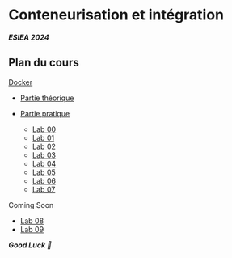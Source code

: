 # Conteneurisation et intégration

***ESIEA 2024***

## Plan du cours

[Docker](./DOCKER/)

- [Partie théorique](./DOCKER/LESSONS/COURS_DOCKER.pdf)
  
- [Partie pratique](./DOCKER/LABS_DEMOS/)

  - [Lab 00](./DOCKER/LABS_DEMOS/LAB_00_INSTALL_DOCKER/README.md)
  - [Lab 01](./DOCKER/LABS_DEMOS/LAB_01_DOCKER_RUN/README.md)  
  - [Lab 02](./DOCKER/LABS_DEMOS/LAB_02_DOCKER_VOLUMES/README.md)
  - [Lab 03](./DOCKER/LABS_DEMOS/LAB_03_DOCKER_NETWORKS/README.md)
  - [Lab 04](./DOCKER/LABS_DEMOS/LAB_04_DOCKER_IMAGES/README.md) 
  - [Lab 05](./DOCKER/LABS_DEMOS/LAB_05_DOCKER_COMPOSE_DEV/README.md)
  - [Lab 06](./DOCKER/LABS_DEMOS/LAB_06_DOCKER_COMPOSE_PROD/README.md)
  - [Lab 07](./DOCKER/LABS_DEMOS/LAB_07_DOCKER_MULTI_CONTAINER/)

Coming Soon 

  - [Lab 08](./DOCKER/LABS_DEMOS/LAB_08_DOCKER_ORCHESTRATION_CLUSTERING/)
  - [Lab 09](./DOCKER/LABS_DEMOS/LAB_09_SPRING_BOOT_ANGULAR_DOCKERISATION/README.md)

***Good Luck 🙂***
